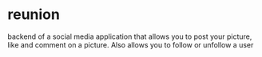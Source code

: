 # reunion
backend of a social media application that allows you to post your picture, like and comment on a picture. Also allows you to follow or unfollow a user
